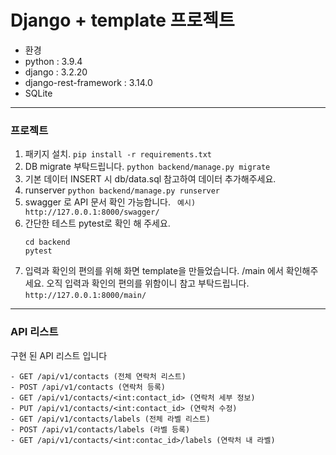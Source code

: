 # Django + template 프로젝트

- 환경
- python : 3.9.4
- django : 3.2.20
- django-rest-framework : 3.14.0
- SQLite

---

### 프로젝트

1. 패키지 설치.
   `pip install -r requirements.txt`
2. DB migrate 부탁드립니다.
   `python backend/manage.py migrate `
3. 기본 데이터 INSERT 시 db/data.sql 참고하여 데이터 추가해주세요.
4. runserver
   `python backend/manage.py runserver`
5. swagger 로 API 문서 확인 가능합니다.
   ` 예시) http://127.0.0.1:8000/swagger/`
6. 간단한 테스트 pytest로 확인 해 주세요.
   ```
   cd backend
   pytest
   ```
7. 입력과 확인의 편의를 위해 화면 template을 만들었습니다. /main 에서 확인해주세요. 오직 입력과 확인의 편의를 위함이니 참고 부탁드립니다.
   `http://127.0.0.1:8000/main/`

---

### API 리스트

구현 된 API 리스트 입니다

```text
- GET /api/v1/contacts (전체 연락처 리스트)
- POST /api/v1/contacts (연락처 등록)
- GET /api/v1/contacts/<int:contact_id> (연락처 세부 정보)
- PUT /api/v1/contacts/<int:contact_id> (연락처 수정)
- GET /api/v1/contacts/labels (전체 라벨 리스트)
- POST /api/v1/contacts/labels (라벨 등록)
- GET /api/v1/contacts/<int:contac_id>/labels (연락처 내 라벨)
```
